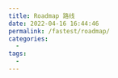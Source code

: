 ```yaml
---
title: Roadmap 路线
date: 2022-04-16 16:44:46
permalink: /fastest/roadmap/
categories:
  - 
tags:
  - 
---
```

